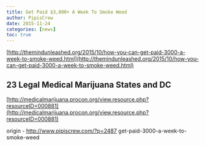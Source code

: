 ```yaml
---
title: Get Paid $3,000+ A Week To Smoke Weed
author: PipisCrew
date: 2015-11-24
categories: [news]
toc: true
---
```


[http://themindunleashed.org/2015/10/how-you-can-get-paid-3000-a-week-to-smoke-weed.html](http://themindunleashed.org/2015/10/how-you-can-get-paid-3000-a-week-to-smoke-weed.html)

## 23 Legal Medical Marijuana States and DC

[http://medicalmarijuana.procon.org/view.resource.php?resourceID=000881](http://medicalmarijuana.procon.org/view.resource.php?resourceID=000881)

origin - http://www.pipiscrew.com/?p=2487 get-paid-3000-a-week-to-smoke-weed